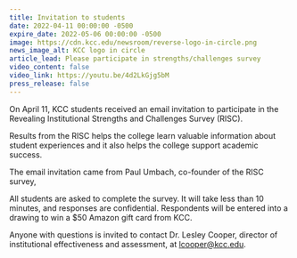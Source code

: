 ```yaml
---
title: Invitation to students
date: 2022-04-11 00:00:00 -0500
expire_date: 2022-05-06 00:00:00 -0500
image: https://cdn.kcc.edu/newsroom/reverse-logo-in-circle.png
news_image_alt: KCC logo in circle
article_lead: Please participate in strengths/challenges survey
video_content: false
video_link: https://youtu.be/4d2LkGjg5bM
press_release: false
---
```

On April 11, KCC students received an email invitation to participate in the Revealing Institutional Strengths and Challenges Survey (RISC).

Results from the RISC helps the college learn valuable information about student experiences and it also helps the college support academic success.

The email invitation came from Paul Umbach, co-founder of the RISC survey,

All students are asked to complete the survey. It will take less than 10 minutes, and responses are confidential. Respondents will be entered into a drawing to win a $50 Amazon gift card from KCC.

Anyone with questions is invited to contact Dr. Lesley Cooper, director of institutional effectiveness and assessment, at [lcooper@kcc.edu](mailto:lcooper@kcc.edu).
